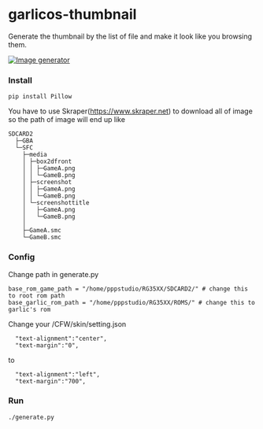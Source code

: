 # garlicos-thumbnail
Generate the thumbnail by the list of file and make it look like you browsing them.


[![Image generator](https://img.youtube.com/vi/rwKNEyE0mS4/0.jpg)](https://youtube.com/shorts/rwKNEyE0mS4)

### Install
```
pip install Pillow
```
You have to use Skraper(https://www.skraper.net) to download all of image
so the path of image will end up like
```
SDCARD2
  ├─GBA
  └─SFC
    ├─media
    │ ├─box2dfront
    │ │ ├─GameA.png
    │ │ └─GameB.png
    │ ├─screenshot
    │ │ ├─GameA.png
    │ │ └─GameB.png
    │ └─screenshottitle
    │   ├─GameA.png    
    │   └─GameB.png    
    │
    ├─GameA.smc
    └─GameB.smc
```

### Config
Change path in generate.py
```
base_rom_game_path = "/home/pppstudio/RG35XX/SDCARD2/" # change this to root rom path
base_garlic_rom_path = "/home/pppstudio/RG35XX/ROMS/" # change this to garlic's rom
```
Change your /CFW/skin/setting.json
```
  "text-alignment":"center",
  "text-margin":"0",
```
to
```
  "text-alignment":"left",
  "text-margin":"700",
```


### Run
```
./generate.py
```
